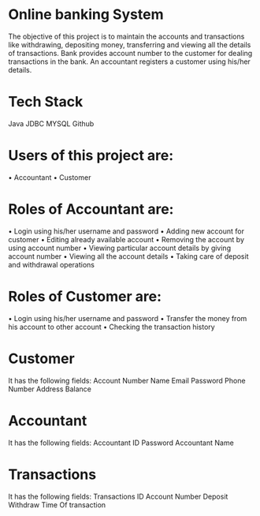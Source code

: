 # Online banking System
The objective of this project is to maintain the accounts and transactions like withdrawing, depositing money, transferring and viewing all the details of transactions. Bank provides account number to the customer for dealing transactions in the bank. An accountant registers a customer using his/her details.

# Tech Stack

Java
JDBC
MYSQL
Github


# Users of this project are:

• Accountant
• Customer

# Roles of Accountant are:

• Login using his/her username and password
• Adding new account for customer
• Editing already available account
• Removing the account by using account number
• Viewing particular account details by giving account number
• Viewing all the account details
• Taking care of deposit and withdrawal operations

# Roles of Customer are:

• Login using his/her username and password
• Transfer the money from his account to other account
• Checking the transaction history


# Customer

It has the following fields:
Account Number
Name
Email
Password
Phone Number
Address
Balance

# Accountant

It has the following fields:
Accountant ID
Password
Accountant Name

# Transactions

It has the following fields:
Transactions ID
Account Number
Deposit
Withdraw
Time Of transaction


